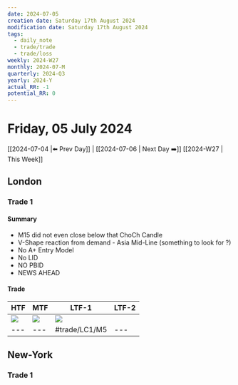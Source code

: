```yaml
---
date: 2024-07-05
creation date: Saturday 17th August 2024
modification date: Saturday 17th August 2024
tags:
  - daily_note
  - trade/trade
  - trade/loss
weekly: 2024-W27
monthly: 2024-07-M
quarterly: 2024-Q3
yearly: 2024-Y
actual_RR: -1
potential_RR: 0
---
```

# Friday, 05 July 2024

 [[2024-07-04 |⬅️ Prev Day]] | [[2024-07-06 | Next Day ➡️]] [[2024-W27 | This Week]]

## London 
### Trade 1
#### Summary
- M15 did not even close below that ChoCh Candle
- V-Shape reaction from demand - Asia Mid-Line (something to look for ?) 
- No A+ Entry Model 
- No LID 
- NO PBID 
- NEWS AHEAD

#### Trade
| HTF                                                      | MTF                                                      | LTF-1                                                    | LTF-2 |
| -------------------------------------------------------- | -------------------------------------------------------- | -------------------------------------------------------- | ----- |
| ![](https://s3.tradingview.com/snapshots/q/QEGkDPKM.png) | ![](https://s3.tradingview.com/snapshots/5/5BpORHww.png) | ![](https://s3.tradingview.com/snapshots/9/9Keha7hS.png) | ![]() |
| ---                                                      | ---                                                      | #trade/LC1/M5                                                       | ---   |


## New-York
### Trade 1
